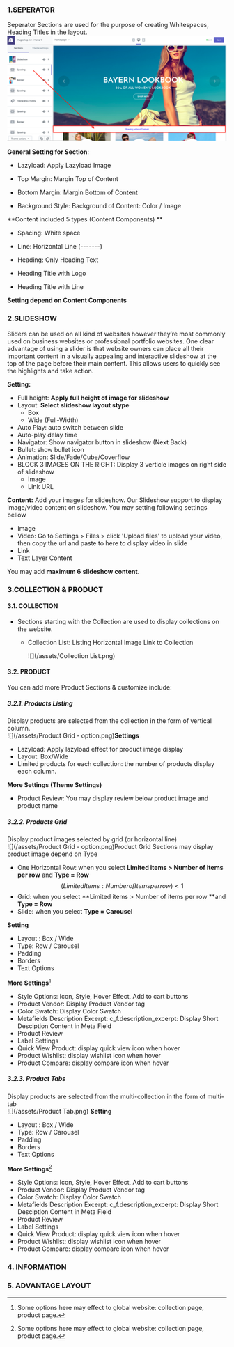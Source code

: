 ### 1.SEPERATOR

   Seperator Sections are used for the purpose of creating Whitespaces, Heading Titles in the layout.![](/assets/spacing.png)

   **General Setting for Section**:

   * Lazyload: Apply Lazyload Image

   * Top Margin: Margin Top of Content

   * Bottom Margin: Margin Bottom of Content

   * Background Style: Background of Content: Color / Image

   **Content included 5 types \(Content Components\)  **

   * Spacing: White space

   * Line: Horizontal Line \(-------\)

   * Heading: Only Heading Text

   * Heading Title with Logo

   * Heading Title with Line

   **Setting depend on Content Components**

### 2.SLIDESHOW

   Sliders can be used on all kind of websites however they’re most commonly used on business websites or professional portfolio websites. One clear advantage of using a slider is that website owners can place all their important content in a visually appealing and interactive slideshow at the top of the page before their main content. This allows users to quickly see the highlights and take action.  
   
   **Setting:**

   * Full height: **Apply full height of image for slideshow**  
   * Layout: **Select slideshow layout stype**  
     * Box   
     * Wide \(Full-Width\)
   * Auto Play: auto switch between slide
   * Auto-play delay time
   * Navigator: Show navigator button in slideshow \(Next Back\)
   * Bullet: show bullet icon
   * Animation: Slide/Fade/Cube/Coverflow
   * BLOCK 3 IMAGES ON THE RIGHT: Display 3 verticle images on right side of slideshow
     * Image
     * Link URL

   **Content:** Add your images for slideshow. Our Slideshow support to display image/video content on slideshow. You may setting following settings bellow

   * Image  
   * Video: Go to Settings &gt; Files &gt; click 'Upload files' to upload your video, then copy the url and paste to here to display video in slide
   * Link
   * Text Layer Content

   You may add **maximum 6** **slideshow** **content**.

### 3.COLLECTION & PRODUCT

   #### 3.1. COLLECTION

   * Sections starting with the Collection are used to display collections on the website.
   
     * Collection List: Listing Horizontal Image Link to Collection

       ![](/assets/Collection List.png)

   #### 3.2. PRODUCT

   You can add more Product Sections & customize include:

   ##### 3.2.1. Products Listing

   Display products are selected from the collection in the form of vertical column.  
   ![](/assets/Product Grid - option.png)**Settings**

   * Lazyload: Apply lazyload effect for product image display
   * Layout: Box/Wide
   * Limited products for each collection: the number of products display each column.

   **More Settings \(Theme Settings\)**

   * Product Review: You may display review below product image and product name

   ##### 3.2.2. Products Grid

   Display product images selected by grid \(or horizontal line\)  
   ![](/assets/Product Grid - option.png)Product Grid Sections may display product image depend on Type

   * One Horizontal Row:  when you select  **Limited items &gt; Number of items per row** and **Type = Row**  
     $$(Limited Items : Number of Items per row) <1$$
   * Grid: when you select **Limited items &gt; Number of items per row **and **Type = Row**
   * Slide: when you select **Type = Carousel**

   **Setting**

   * Layout : Box / Wide
   * Type: Row / Carousel
   * Padding
   * Borders
   * Text Options

   **More Settings**[^1]

   * Style Options: Icon, Style, Hover Effect, Add to cart buttons
   * Product Vendor: Display Product Vendor tag
   * Color Swatch: Display Color Swatch
   * Metafields Description Excerpt: c\_f.description\_excerpt: Display Short Desciption Content in Meta Field
   * Product Review
   * Label Settings
   * Quick View Product: display quick view icon when hover
   * Product Wishlist: display wishlist icon when hover
   * Product Compare: display compare icon when hover

##### 3.2.3. Product Tabs

Display products are selected from the multi-collection in the form of multi-tab  
   ![](/assets/Product Tab.png)
**Setting**

   * Layout : Box / Wide
   * Type: Row / Carousel
   * Padding
   * Borders
   * Text Options

**More Settings**[^1]

   * Style Options: Icon, Style, Hover Effect, Add to cart buttons
   * Product Vendor: Display Product Vendor tag
   * Color Swatch: Display Color Swatch
   * Metafields Description Excerpt: c\_f.description\_excerpt: Display Short Desciption Content in Meta Field
   * Product Review
   * Label Settings
   * Quick View Product: display quick view icon when hover
   * Product Wishlist: display wishlist icon when hover
   * Product Compare: display compare icon when hover

### 4. INFORMATION
### 5. ADVANTAGE LAYOUT

[^1]: Some options here may effect to global website: collection page, product page.

